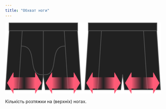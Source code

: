 ```yaml
---
title: "Обхват ноги"
---
```


![Варіант розтяжки ніг на Брюсі](./legstretch.svg)

Кількість розтяжки на (верхніх) ногах.




